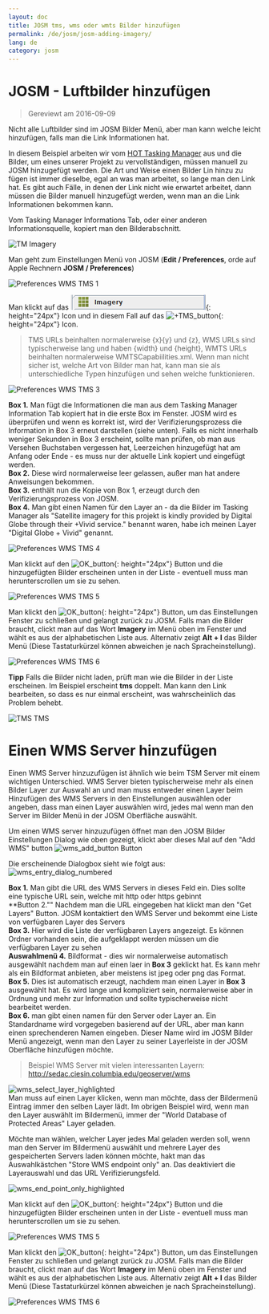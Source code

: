 ```yaml
---
layout: doc
title: JOSM tms, wms oder wmts Bilder hinzufügen
permalink: /de/josm/josm-adding-imagery/
lang: de
category: josm
---
```


JOSM - Luftbilder hinzufügen
================

> Gereviewt am 2016-09-09  

Nicht alle Luftbilder sind im JOSM Bilder Menü, aber man kann welche leicht hinzufügen, falls man die Link Informationen hat.  

In diesem Beispiel arbeiten wir vom [HOT Tasking Manager](http://tasks.hotosm.org/) aus und die Bilder, um eines unserer Projekt zu vervollständigen, müssen manuell zu JOSM hinzugefügt werden. Die Art und Weise einen Bilder Lin hinzu zu fügen ist immer dieselbe, egal an was man arbeitet, so lange man den Link hat. Es gibt auch Fälle, in denen der Link nicht wie erwartet arbeitet, dann müssen die Bilder manuell hinzugefügt werden, wenn man an die Link Informationen bekommen kann.  

Vom Tasking Manager Informations Tab, oder einer anderen Informationsquelle, kopiert man den Bilderabschnitt.  

![TM Imagery][]

Man geht zum Einstellungen Menü von JOSM (**Edit / Preferences**, orde auf Apple Rechnern **JOSM / Preferences**)  

![Preferences WMS TMS 1][]

Man klickt auf das ![WMS_TMS_button][]{: height="24px"} Icon und in diesem Fall auf das ![+TMS_button][]{: height="24px"} Icon.  

> TMS URLs beinhalten normalerweise {x}{y} und {z}, WMS URLs sind typischerweise lang und haben {width} und {height}, WMTS URLs beinhalten normalerweise WMTSCapabiilities.xml. Wenn man nicht sicher ist, welche Art von Bilder man hat, kann man sie als unterschiedliche Typen hinzufügen und sehen welche funktionieren.  

![Preferences WMS TMS 3][]

**Box 1.** Man fügt die Informationen die man aus dem Tasking Manager Information Tab kopiert hat in die erste Box im Fenster. JOSM wird es überprüfen und wenn es korrekt ist, wird der Verifizierungsprozess die Information in Box 3 erneut darstellen (siehe unten).  Falls es nicht innerhalb weniger Sekunden in Box 3 erscheint, sollte man prüfen, ob man aus Versehen Buchstaben vergessen hat, Leerzeichen hinzugefügt hat am Anfang oder Ende - es muss nur der aktuelle Link kopiert und eingefügt werden.  
**Box 2.** Diese wird normalerweise leer gelassen, außer man hat andere Anweisungen bekommen.  
**Box 3.** enthält nun die Kopie von Box 1, erzeugt durch den Verifizierungsprozess von JOSM.  
**Box 4.** Man gibt einen Namen für den Layer an - da die Bilder im Tasking Manager als "Satellite imagery for this projekt is kindly provided by Digital Globe through their +Vivid service." benannt waren, habe ich meinen Layer "Digital Globe + Vivid" genannt.  

![Preferences WMS TMS 4][]

Man klickt auf den ![OK_button][]{: height="24px"} Button und die hinzugefügten Bilder erscheinen unten in der Liste - eventuell muss man herunterscrollen um sie zu sehen.  

![Preferences WMS TMS 5][]

Man klickt den ![OK_button][]{: height="24px"} Button, um das Einstellungen Fenster zu schließen und gelangt zurück zu JOSM. Falls man die Bilder braucht, clickt man auf das Wort **Imagery** im Menü oben im Fenster und wählt es aus der alphabetischen Liste aus. Alternativ zeigt **Alt + I** das Bilder Menü (Diese Tastaturkürzel können abweichen je nach Spracheinstellung).  

![Preferences WMS TMS 6][]

**Tipp** Falls die Bilder nicht laden, prüft man wie die Bilder in der Liste erscheinen. Im Beispiel erscheint **tms** doppelt. Man kann den Link bearbeiten, so dass es nur einmal erscheint, was wahrscheinlich das Problem behebt.

![TMS TMS][]

Einen WMS Server hinzufügen
===========

Einen WMS Server hinzuzufügen ist ähnlich wie beim TSM Server mit einem wichtigen Unterschied. WMS Server bieten typischerweise mehr als einen Bilder Layer zur Auswahl an und man muss entweder einen Layer beim Hinzufügen des WMS Servers in den Einstellungen auswählen oder angeben, dass man einen Layer auswählen wird, jedes mal wenn man den Server im Bilder Menü in der JOSM Oberfläche auswählt.

Um einen WMS server hinzuzufügen öffnet man den JOSM Bilder Einstellungen Dialog wie oben gezeigt, klickt aber dieses Mal auf den "Add WMS" button ![wms_add_button][] Button

Die erscheinende Dialogbox sieht wie folgt aus:
![wms_entry_dialog_numbered][]

**Box 1.** Man gibt die URL des WMS Servers in dieses Feld ein. Dies sollte eine typische URL sein, welche mit http oder https gebinnt  
**Button 2."" Nachdem man die URL eingegeben hat klickt man den "Get Layers" Button. JOSM kontaktiert den WMS Server und bekommt eine Liste von verfügbaren Layer des Servers  
**Box 3.** Hier wird die Liste der verfügbaren Layers angezeigt. Es können Ordner vorhanden sein, die aufgeklappt werden müssen um die verfügbaren Layer zu sehen  
**Auswahlmenü 4.** Bildformat - dies wir normalerweise automatisch ausgewählt nachdem man auf einen laer in **Box 3** geklickt hat. Es kann mehr als ein Bildformat anbieten, aber meistens ist jpeg oder png das Format.  
**Box 5.** Dies ist automatisch erzeugt, nachdem man einen Layer in **Box 3** ausgewählt hat. Es wird lange und kompliziert sein, normalerweise aber in Ordnung und mehr zur Information und sollte typischerweise nicht bearbeitet werden.  
**Box 6.** man gibt einen namen für den Server oder Layer an. Ein Standardname wird vorgegeben basierend auf der URL, aber man kann einen sprechenderen Namen eingeben. Dieser Name wird im JOSM Bilder Menü angezeigt, wenn man den Layer zu seiner Layerleiste in der JOSM Oberfläche hinzufügen möchte.  

> Beispiel WMS Server mit vielen interessanten Layern: http://sedac.ciesin.columbia.edu/geoserver/wms  

![wms_select_layer_highlighted][]  
Man muss auf einen Layer klicken, wenn man möchte, dass der Bildermenü Eintrag immer den selben Layer lädt. Im obrigen Beispiel wird, wenn man den Layer auswählt im Bildermenü, immer der  "World Database of Protected Areas" Layer geladen.

Möchte man wählen, welcher Layer jedes Mal geladen werden soll, wenn man den Server im Bildermenü auswählt und mehrere Layer des gespeicherten Servers laden können möchte, hakt man das Auswahlkästchen "Store WMS endpoint only" an.  Das deaktiviert die Layerauswahl und das URL Verifizierungsfeld.

![wms_end_point_only_highlighted][]  

Man klickt auf den ![OK_button][]{: height="24px"} Button und die hinzugefügten Bilder erscheinen unten in der Liste - eventuell muss man herunterscrollen um sie zu sehen.  

![Preferences WMS TMS 5][]

Man klickt den ![OK_button][]{: height="24px"} Button, um das Einstellungen Fenster zu schließen und gelangt zurück zu JOSM. Falls man die Bilder braucht, clickt man auf das Wort **Imagery** im Menü oben im Fenster und wählt es aus der alphabetischen Liste aus. Alternativ zeigt **Alt + I** das Bilder Menü (Diese Tastaturkürzel können abweichen je nach Spracheinstellung).  

![Preferences WMS TMS 6][]

[Preferences WMS TMS 1]: /images/josm/JOSM_TMS_1.png
[TM Imagery]: /images/josm/JOSM_TMS_2.png
[WMS_TMS_button]: /images/josm/josm_preferences-wms-tms.png
[+TMS_button]: /images/josm/+TMS.png
[OK_button]: /images/josm/josm_OK_button.png
[Preferences WMS TMS 3]: /images/josm/JOSM_TMS_3.png
[Preferences WMS TMS 4]: /images/josm/JOSM_TMS_4.png
[Preferences WMS TMS 5]: /images/josm/JOSM_TMS_5.png
[Preferences WMS TMS 6]: /images/josm/JOSM_TMS_6.png
[TMS TMS]: /images/josm/JOSM_TMS_TMS.png
[wms_add_button]: /images/josm/wms_add_button.jpg
[wms_select_layer_highlight]: /images/josm/wms_select_layer_highlight.jpg
[wms_entry_dialog_numbered]: /images/josm/wms_entry_dialog_numbered.jpg
[wms_end_point_only_highlighted]: /images/josm/wms_end_point_only_highlighted.jpg
[wms_select_layer_highlighted]: /images/josm/wms_select_layer_highlighted.jpg